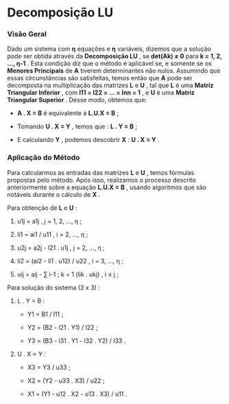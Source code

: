 # Decomposição LU


### **Visão Geral**

Dado um sistema com **η** equações e **η** variáveis, dizemos que a solução pode ser obtida através da **Decomposição LU** , se **det(Ak) ≠ 0** para **k = 1, 2, ..., η-1** . Esta condição diz que o método é aplicável se, e somente se os **Menores Principais** de **A** tiverem determinantes não nulos. Assumindo que essas circunstâncias são satisfeitas, temos então que **A** pode ser decomposta na multiplicação das matrizes **L** e **U** , tal que **L** é uma **Matriz Triangular Inferior** , com **l11 = l22 = ... = lnn = 1** , e **U** é uma **Matriz Triangular Superior** . Desse modo, obtemos que:

* **A . X = B** é equivalente a **L.U.X = B** ;

* Tomando **U . X = Y** , temos que : **L . Y = B** ;

* E calculando **Y** , podemos descobrir **X** : **U . X = Y** .


### **Aplicação do Método**

Para calcularmos as entradas das matrizes **L** e **U** , temos fórmulas propostas pelo método. Após isso, realizamos o processo descrito anteriormente sobre a equação **L.U.X = B** , usando algoritmos que são notáveis durante o cálculo de **X** . 

Para obtenção de **L** e **U** :

1. u1j = a1j , j = 1, 2, ..., η ;

2. li1 = ai1 / u11 , i = 2, ..., η ;

3. u2j = a2j - l21 . u1j , j = 2, ..., η ;

4. li2 = (ai2 - li1 . u12) / u22 , i = 3, ..., η ;

5. uij = aij - ∑ i-1 ; k = 1 (lik . ukj) , i ≤ j ;


Para solução do sistema (3 x 3) :

1. L . Y = B :

    * Y1 = B1 / l11 ;

    * Y2 = (B2 - l21 . Y1) / l22 ;

    * Y3 = (B3 - l31 . Y1 - l32 . Y2) / l33 .

2. U . X = Y : 

    * X3 = Y3 / u33 ;

    * X2 = (Y2 - u33 . X3) / u22 ;

    * X1 = (Y1 - u12 . X2 - u13 . X3) / u11 .